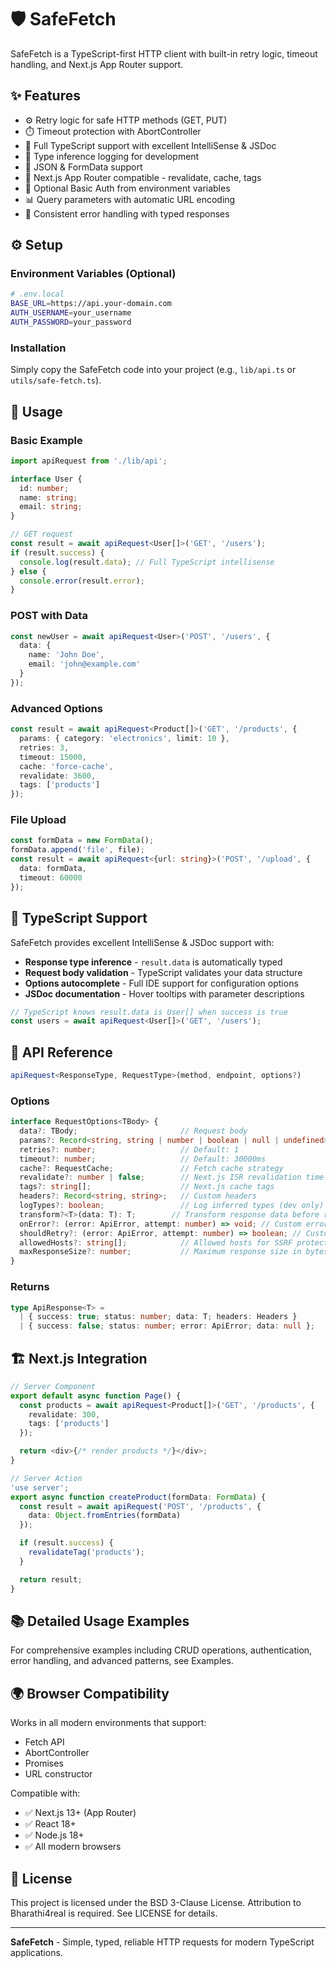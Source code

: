 # 🛡️ SafeFetch

SafeFetch is a TypeScript-first HTTP client with built-in retry logic, timeout handling, and Next.js App Router support.

## ✨ Features

- ⚙️ Retry logic for safe HTTP methods (GET, PUT)
- ⏱️ Timeout protection with AbortController
- 🧾 Full TypeScript support with excellent IntelliSense & JSDoc
- 🔄 Type inference logging for development
- 🔁 JSON & FormData support
- 🧠 Next.js App Router compatible - revalidate, cache, tags
- 🔐 Optional Basic Auth from environment variables
- 📊 Query parameters with automatic URL encoding
- 🎯 Consistent error handling with typed responses

## ⚙️ Setup

### Environment Variables (Optional)

```bash
# .env.local
BASE_URL=https://api.your-domain.com
AUTH_USERNAME=your_username
AUTH_PASSWORD=your_password
```

### Installation

Simply copy the SafeFetch code into your project (e.g., `lib/api.ts` or `utils/safe-fetch.ts`).

## 📖 Usage

### Basic Example

```typescript
import apiRequest from './lib/api';

interface User {
  id: number;
  name: string;
  email: string;
}

// GET request
const result = await apiRequest<User[]>('GET', '/users');
if (result.success) {
  console.log(result.data); // Full TypeScript intellisense
} else {
  console.error(result.error);
}
```

### POST with Data

```typescript
const newUser = await apiRequest<User>('POST', '/users', {
  data: {
    name: 'John Doe',
    email: 'john@example.com'
  }
});
```

### Advanced Options

```typescript
const result = await apiRequest<Product[]>('GET', '/products', {
  params: { category: 'electronics', limit: 10 },
  retries: 3,
  timeout: 15000,
  cache: 'force-cache',
  revalidate: 3600,
  tags: ['products']
});
```

### File Upload

```typescript
const formData = new FormData();
formData.append('file', file);
const result = await apiRequest<{url: string}>('POST', '/upload', {
  data: formData,
  timeout: 60000
});
```

## 🧠 TypeScript Support

SafeFetch provides excellent IntelliSense & JSDoc support with:

- **Response type inference** - `result.data` is automatically typed
- **Request body validation** - TypeScript validates your data structure
- **Options autocomplete** - Full IDE support for configuration options
- **JSDoc documentation** - Hover tooltips with parameter descriptions

```typescript
// TypeScript knows result.data is User[] when success is true
const users = await apiRequest<User[]>('GET', '/users');
```

## 🔧 API Reference

```typescript
apiRequest<ResponseType, RequestType>(method, endpoint, options?)
```

### Options

```typescript
interface RequestOptions<TBody> {
  data?: TBody;                       // Request body
  params?: Record<string, string | number | boolean | null | undefined>; // Query parameters
  retries?: number;                   // Default: 1
  timeout?: number;                   // Default: 30000ms
  cache?: RequestCache;               // Fetch cache strategy
  revalidate?: number | false;        // Next.js ISR revalidation time
  tags?: string[];                    // Next.js cache tags
  headers?: Record<string, string>;   // Custom headers
  logTypes?: boolean;                 // Log inferred types (dev only)
  transform?<T>(data: T): T;        // Transform response data before returning
  onError?: (error: ApiError, attempt: number) => void; // Custom error handler
  shouldRetry?: (error: ApiError, attempt: number) => boolean; // Custom retry condition
  allowedHosts?: string[];            // Allowed hosts for SSRF protection
  maxResponseSize?: number;           // Maximum response size in bytes
}
```

### Returns

```typescript
type ApiResponse<T> =
  | { success: true; status: number; data: T; headers: Headers }
  | { success: false; status: number; error: ApiError; data: null };
```

## 🏗️ Next.js Integration

```typescript
// Server Component
export default async function Page() {
  const products = await apiRequest<Product[]>('GET', '/products', {
    revalidate: 300,
    tags: ['products']
  });

  return <div>{/* render products */}</div>;
}

// Server Action
'use server';
export async function createProduct(formData: FormData) {
  const result = await apiRequest('POST', '/products', {
    data: Object.fromEntries(formData)
  });

  if (result.success) {
    revalidateTag('products');
  }

  return result;
}
```

## 📚 Detailed Usage Examples

For comprehensive examples including CRUD operations, authentication, error handling, and advanced patterns, see Examples.

## 🌍 Browser Compatibility

Works in all modern environments that support:

- Fetch API
- AbortController
- Promises
- URL constructor

Compatible with:

- ✅ Next.js 13+ (App Router)
- ✅ React 18+
- ✅ Node.js 18+
- ✅ All modern browsers

## 📄 License

This project is licensed under the BSD 3-Clause License. Attribution to Bharathi4real is required.
See LICENSE for details.

---

**SafeFetch** - Simple, typed, reliable HTTP requests for modern TypeScript applications.
